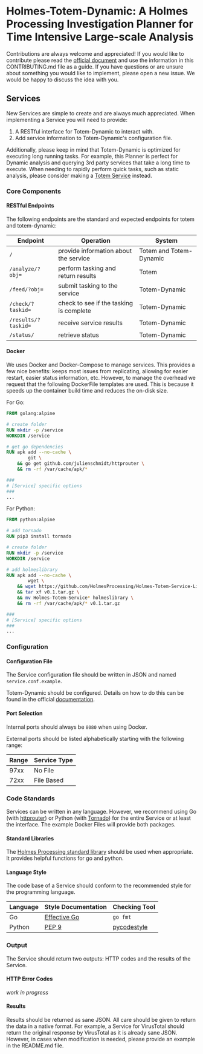 # Holmes-Totem-Dynamic: A Holmes Processing Investigation Planner for Time Intensive Large-scale Analysis

Contributions are always welcome and appreciated! If you would like to contribute please read the [official document](http://holmes-processing.readthedocs.io/en/latest/) and use the information in this CONTRIBUTING.md file as a guide. If you have questions or are unsure about something you would like to implement, please open a new issue. We would be happy to discuss the idea with you.

## Services
New Services are simple to create and are always much appreciated. When implementing a Service you will need to provide:

1. A RESTful interface for Totem-Dynamic to interact with.
2. Add service information to Totem-Dynamic's configuration file.

Additionally, please keep in mind that Totem-Dynamic is optimized for executing long running tasks. For example, this Planner is perfect for Dynamic analysis and querying 3rd party services that take a long time to execute. When needing to rapidly perform quick tasks, such as static analysis, please consider making a [Totem Service](https://github.com/HolmesProcessing/Holmes-Totem) instead.

### Core Components
#### RESTful Endpoints
The following endpoints are the standard and expected endpoints for totem and totem-dynamic:

| Endpoint | Operation | System |
| --- | --- | --- |
| `/` | provide information about the service | Totem and Totem-Dynamic |
| `/analyze/?obj=` | perform tasking and return results | Totem |
| `/feed/?obj=` | submit tasking to the service | Totem-Dynamic |
| `/check/?taskid=` | check to see if the tasking is complete | Totem-Dynamic |
| `/results/?taskid=` | receive service results | Totem-Dynamic |
| `/status/` | retrieve status | Totem-Dynamic |

#### Docker
We uses Docker and Docker-Compose to manage services. This provides a few nice benefits: keeps most issues from replicating, allowing for easier restart, easier status information, etc. However, to manage the overhead we request that the following DockerFile templates are used. This is because it speeds up the container build time and reduces the on-disk size.

For Go:
```dockerfile
FROM golang:alpine

# create folder
RUN mkdir -p /service
WORKDIR /service

# get go dependencies
RUN apk add --no-cache \
		git \
	&& go get github.com/julienschmidt/httprouter \
	&& rm -rf /var/cache/apk/*

###
# [Service] specific options
###
...
```

For Python:
```dockerfile
FROM python:alpine

# add tornado
RUN pip3 install tornado

# create folder
RUN mkdir -p /service
WORKDIR /service

# add holmeslibrary
RUN apk add --no-cache \
		wget \
	&& wget https://github.com/HolmesProcessing/Holmes-Totem-Service-Library/archive/v0.1.tar.gz \
	&& tar xf v0.1.tar.gz \
	&& mv Holmes-Totem-Service* holmeslibrary \
	&& rm -rf /var/cache/apk/* v0.1.tar.gz

###
# [Service] specific options
###
...
```

### Configuration

#### Configuration File
The Service configuration file should be written in JSON and named `service.conf.example`. 

Totem-Dynamic should be configured. Details on how to do this can be found in the official [documentation](http://holmes-processing.readthedocs.io/en/latest/).

#### Port Selection
Internal ports should always be `8080` when using Docker. 

External ports should be listed alphabetically starting with the following range:

| Range | Service Type |
| --- | --- |
| 97xx | No File |
| 72xx | File Based |

### Code Standards
Services can be written in any language. However, we recommend using Go (with [httprouter](https://godoc.org/github.com/julienschmidt/httprouter)) or Python (with [Tornado](http://www.tornadoweb.org/en/stable/)) for the entire Service or at least the interface. The example Docker Files will provide both packages.

#### Standard Libraries
The [Holmes Processing standard library](https://github.com/HolmesProcessing/Holmes-Totem-Service-Library) should be used when appropriate. It provides helpful functions for go and python.

#### Language Style
The code base of a Service should conform to the recommended style for the programming language. 

| Language | Style Documentation | Checking Tool |
| --- | --- | --- |
| Go | [Effective Go](https://golang.org/doc/effective_go.html) | `go fmt` |
| Python | [PEP 9](http://pep8.org/) | [pycodestyle](https://github.com/PyCQA/pycodestyle) |

### Output
The Service should return two outputs: HTTP codes and the results of the Service.

#### HTTP Error Codes
*work in progress*

#### Results
Results should be returned as sane JSON. All care should be given to return the data in a native format. For example, a Service for VirusTotal should return the original response by VirusTotal as it is already sane JSON. However, in cases when modification is needed, please provide an example in the README.md file. 
